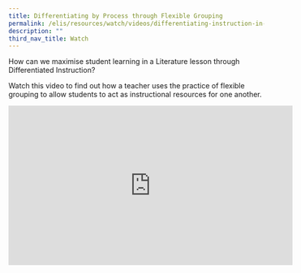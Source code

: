 ```yaml
---
title: Differentiating by Process through Flexible Grouping
permalink: /elis/resources/watch/videos/differentiating-instruction-in-a-literature-classroom/
description: ""
third_nav_title: Watch
---
```

How can we maximise student learning in a Literature lesson through Differentiated Instruction?  
  
Watch this video to find out how a teacher uses the practice of flexible grouping to allow students to act as instructional resources for one another.

<iframe width="560" height="315" src="https://www.youtube.com/embed/T-8HqZzNwPk" title="YouTube video player" frameborder="0" allow="accelerometer; autoplay; clipboard-write; encrypted-media; gyroscope; picture-in-picture" allowfullscreen></iframe>

